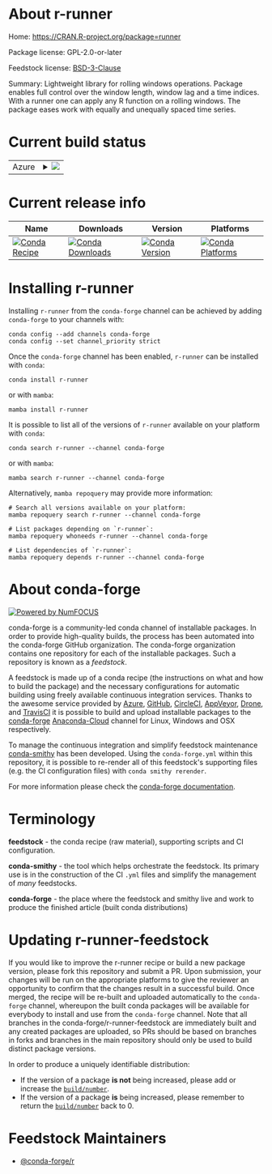 About r-runner
==============

Home: https://CRAN.R-project.org/package=runner

Package license: GPL-2.0-or-later

Feedstock license: [BSD-3-Clause](https://github.com/conda-forge/r-runner-feedstock/blob/main/LICENSE.txt)

Summary: Lightweight library for rolling windows operations. Package enables full control over the window length, window lag and a time indices. With a runner one can apply any R function on a rolling windows. The package eases work with equally and unequally spaced time series.

Current build status
====================


<table>
    
  <tr>
    <td>Azure</td>
    <td>
      <details>
        <summary>
          <a href="https://dev.azure.com/conda-forge/feedstock-builds/_build/latest?definitionId=17045&branchName=main">
            <img src="https://dev.azure.com/conda-forge/feedstock-builds/_apis/build/status/r-runner-feedstock?branchName=main">
          </a>
        </summary>
        <table>
          <thead><tr><th>Variant</th><th>Status</th></tr></thead>
          <tbody><tr>
              <td>linux_64_r_base4.1</td>
              <td>
                <a href="https://dev.azure.com/conda-forge/feedstock-builds/_build/latest?definitionId=17045&branchName=main">
                  <img src="https://dev.azure.com/conda-forge/feedstock-builds/_apis/build/status/r-runner-feedstock?branchName=main&jobName=linux&configuration=linux_64_r_base4.1" alt="variant">
                </a>
              </td>
            </tr><tr>
              <td>linux_64_r_base4.2</td>
              <td>
                <a href="https://dev.azure.com/conda-forge/feedstock-builds/_build/latest?definitionId=17045&branchName=main">
                  <img src="https://dev.azure.com/conda-forge/feedstock-builds/_apis/build/status/r-runner-feedstock?branchName=main&jobName=linux&configuration=linux_64_r_base4.2" alt="variant">
                </a>
              </td>
            </tr><tr>
              <td>osx_64_r_base4.1</td>
              <td>
                <a href="https://dev.azure.com/conda-forge/feedstock-builds/_build/latest?definitionId=17045&branchName=main">
                  <img src="https://dev.azure.com/conda-forge/feedstock-builds/_apis/build/status/r-runner-feedstock?branchName=main&jobName=osx&configuration=osx_64_r_base4.1" alt="variant">
                </a>
              </td>
            </tr><tr>
              <td>osx_64_r_base4.2</td>
              <td>
                <a href="https://dev.azure.com/conda-forge/feedstock-builds/_build/latest?definitionId=17045&branchName=main">
                  <img src="https://dev.azure.com/conda-forge/feedstock-builds/_apis/build/status/r-runner-feedstock?branchName=main&jobName=osx&configuration=osx_64_r_base4.2" alt="variant">
                </a>
              </td>
            </tr><tr>
              <td>win_64</td>
              <td>
                <a href="https://dev.azure.com/conda-forge/feedstock-builds/_build/latest?definitionId=17045&branchName=main">
                  <img src="https://dev.azure.com/conda-forge/feedstock-builds/_apis/build/status/r-runner-feedstock?branchName=main&jobName=win&configuration=win_64_" alt="variant">
                </a>
              </td>
            </tr>
          </tbody>
        </table>
      </details>
    </td>
  </tr>
</table>

Current release info
====================

| Name | Downloads | Version | Platforms |
| --- | --- | --- | --- |
| [![Conda Recipe](https://img.shields.io/badge/recipe-r--runner-green.svg)](https://anaconda.org/conda-forge/r-runner) | [![Conda Downloads](https://img.shields.io/conda/dn/conda-forge/r-runner.svg)](https://anaconda.org/conda-forge/r-runner) | [![Conda Version](https://img.shields.io/conda/vn/conda-forge/r-runner.svg)](https://anaconda.org/conda-forge/r-runner) | [![Conda Platforms](https://img.shields.io/conda/pn/conda-forge/r-runner.svg)](https://anaconda.org/conda-forge/r-runner) |

Installing r-runner
===================

Installing `r-runner` from the `conda-forge` channel can be achieved by adding `conda-forge` to your channels with:

```
conda config --add channels conda-forge
conda config --set channel_priority strict
```

Once the `conda-forge` channel has been enabled, `r-runner` can be installed with `conda`:

```
conda install r-runner
```

or with `mamba`:

```
mamba install r-runner
```

It is possible to list all of the versions of `r-runner` available on your platform with `conda`:

```
conda search r-runner --channel conda-forge
```

or with `mamba`:

```
mamba search r-runner --channel conda-forge
```

Alternatively, `mamba repoquery` may provide more information:

```
# Search all versions available on your platform:
mamba repoquery search r-runner --channel conda-forge

# List packages depending on `r-runner`:
mamba repoquery whoneeds r-runner --channel conda-forge

# List dependencies of `r-runner`:
mamba repoquery depends r-runner --channel conda-forge
```


About conda-forge
=================

[![Powered by
NumFOCUS](https://img.shields.io/badge/powered%20by-NumFOCUS-orange.svg?style=flat&colorA=E1523D&colorB=007D8A)](https://numfocus.org)

conda-forge is a community-led conda channel of installable packages.
In order to provide high-quality builds, the process has been automated into the
conda-forge GitHub organization. The conda-forge organization contains one repository
for each of the installable packages. Such a repository is known as a *feedstock*.

A feedstock is made up of a conda recipe (the instructions on what and how to build
the package) and the necessary configurations for automatic building using freely
available continuous integration services. Thanks to the awesome service provided by
[Azure](https://azure.microsoft.com/en-us/services/devops/), [GitHub](https://github.com/),
[CircleCI](https://circleci.com/), [AppVeyor](https://www.appveyor.com/),
[Drone](https://cloud.drone.io/welcome), and [TravisCI](https://travis-ci.com/)
it is possible to build and upload installable packages to the
[conda-forge](https://anaconda.org/conda-forge) [Anaconda-Cloud](https://anaconda.org/)
channel for Linux, Windows and OSX respectively.

To manage the continuous integration and simplify feedstock maintenance
[conda-smithy](https://github.com/conda-forge/conda-smithy) has been developed.
Using the ``conda-forge.yml`` within this repository, it is possible to re-render all of
this feedstock's supporting files (e.g. the CI configuration files) with ``conda smithy rerender``.

For more information please check the [conda-forge documentation](https://conda-forge.org/docs/).

Terminology
===========

**feedstock** - the conda recipe (raw material), supporting scripts and CI configuration.

**conda-smithy** - the tool which helps orchestrate the feedstock.
                   Its primary use is in the construction of the CI ``.yml`` files
                   and simplify the management of *many* feedstocks.

**conda-forge** - the place where the feedstock and smithy live and work to
                  produce the finished article (built conda distributions)


Updating r-runner-feedstock
===========================

If you would like to improve the r-runner recipe or build a new
package version, please fork this repository and submit a PR. Upon submission,
your changes will be run on the appropriate platforms to give the reviewer an
opportunity to confirm that the changes result in a successful build. Once
merged, the recipe will be re-built and uploaded automatically to the
`conda-forge` channel, whereupon the built conda packages will be available for
everybody to install and use from the `conda-forge` channel.
Note that all branches in the conda-forge/r-runner-feedstock are
immediately built and any created packages are uploaded, so PRs should be based
on branches in forks and branches in the main repository should only be used to
build distinct package versions.

In order to produce a uniquely identifiable distribution:
 * If the version of a package **is not** being increased, please add or increase
   the [``build/number``](https://docs.conda.io/projects/conda-build/en/latest/resources/define-metadata.html#build-number-and-string).
 * If the version of a package **is** being increased, please remember to return
   the [``build/number``](https://docs.conda.io/projects/conda-build/en/latest/resources/define-metadata.html#build-number-and-string)
   back to 0.

Feedstock Maintainers
=====================

* [@conda-forge/r](https://github.com/conda-forge/r/)

